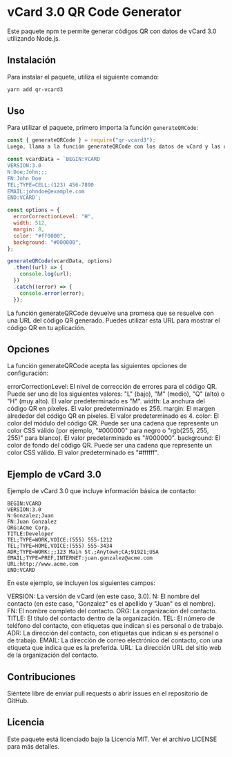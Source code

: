 # vCard 3.0 QR Code Generator

Este paquete npm te permite generar códigos QR con datos de vCard 3.0 utilizando Node.js.

## Instalación

Para instalar el paquete, utiliza el siguiente comando:

```bash
yarn add qr-vcard3
```

## Uso

Para utilizar el paquete, primero importa la función `generateQRCode`:

```javascript
const { generateQRCode } = require("qr-vcard3");
Luego, llama a la función generateQRCode con los datos de vCard y las opciones de código QR opcionales:

const vcardData = `BEGIN:VCARD
VERSION:3.0
N:Doe;John;;;
FN:John Doe
TEL;TYPE=CELL:(123) 456-7890
EMAIL:johndoe@example.com
END:VCARD`;

const options = {
  errorCorrectionLevel: "H",
  width: 512,
  margin: 8,
  color: "#ff0000",
  background: "#000000",
};

generateQRCode(vcardData, options)
  .then((url) => {
    console.log(url);
  })
  .catch((error) => {
    console.error(error);
  });
  ```
La función generateQRCode devuelve una promesa que se resuelve con una URL del código QR generado. Puedes utilizar esta URL para mostrar el código QR en tu aplicación.

## Opciones

La función generateQRCode acepta las siguientes opciones de configuración:

errorCorrectionLevel: El nivel de corrección de errores para el código QR. Puede ser uno de los siguientes valores: "L" (bajo), "M" (medio), "Q" (alto) o "H" (muy alto). El valor predeterminado es "M".
width: La anchura del código QR en píxeles. El valor predeterminado es 256.
margin: El margen alrededor del código QR en píxeles. El valor predeterminado es 4.
color: El color del módulo del código QR. Puede ser una cadena que represente un color CSS válido (por ejemplo, "#000000" para negro o "rgb(255, 255, 255)" para blanco). El valor predeterminado es "#000000".
background: El color de fondo del código QR. Puede ser una cadena que represente un color CSS válido. El valor predeterminado es "#ffffff".

## Ejemplo de vCard 3.0

Ejemplo de vCard 3.0 que incluye información básica de contacto:

```
BEGIN:VCARD
VERSION:3.0
N:Gonzalez;Juan
FN:Juan Gonzalez
ORG:Acme Corp.
TITLE:Developer
TEL;TYPE=WORK,VOICE:(555) 555-1212
TEL;TYPE=HOME,VOICE:(555) 555-3434
ADR;TYPE=WORK:;;123 Main St.;Anytown;CA;91921;USA
EMAIL;TYPE=PREF,INTERNET:juan.gonzalez@acme.com
URL:http://www.acme.com
END:VCARD
```

En este ejemplo, se incluyen los siguientes campos:

VERSION: La versión de vCard (en este caso, 3.0).
N: El nombre del contacto (en este caso, "Gonzalez" es el apellido y "Juan" es el nombre).
FN: El nombre completo del contacto.
ORG: La organización del contacto.
TITLE: El título del contacto dentro de la organización.
TEL: El número de teléfono del contacto, con etiquetas que indican si es personal o de trabajo.
ADR: La dirección del contacto, con etiquetas que indican si es personal o de trabajo.
EMAIL: La dirección de correo electrónico del contacto, con una etiqueta que indica que es la preferida.
URL: La dirección URL del sitio web de la organización del contacto.

## Contribuciones
Siéntete libre de enviar pull requests o abrir issues en el repositorio de GitHub.

## Licencia
Este paquete está licenciado bajo la Licencia MIT. Ver el archivo LICENSE para más detalles.